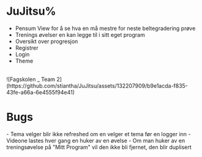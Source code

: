 # JuJitsu%
- Pensum View for å se hva en må mestre for neste beltegradering prøve
- Trenings øvelser en kan legge til i sitt eget program
- Oversikt over progresjon
- Registrer
- Login
- Theme
<br>
![Fagskolen _ Team 2](https://github.com/stiantha/JuJitsu/assets/132207909/b9e1acda-f835-43fe-a66a-6e4555f94e41)
<br>
<h1>Bugs</h1>
- Tema velger blir ikke refreshed om en velger et tema før en logger inn
- Videone lastes hver gang en huker av en øvelse
- Om man huker av en treningsøvelse på "Mitt Program" vil den ikke bli fjernet, den blir duplisert
